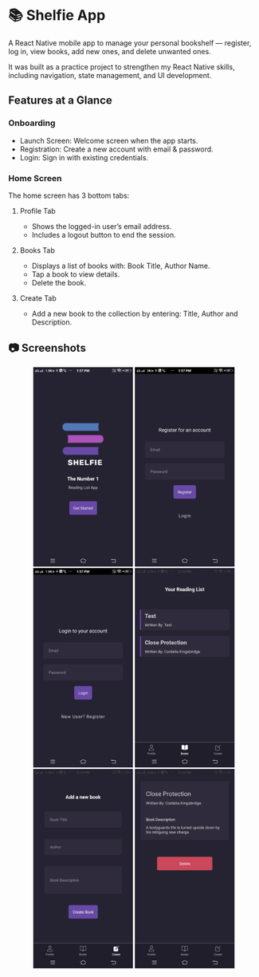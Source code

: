 # 📚 Shelfie App
A React Native mobile app to manage your personal bookshelf — register, log in, view books, add new ones, and delete unwanted ones.

It was built as a practice project to strengthen my React Native skills, including navigation, state management, and UI development.

## Features at a Glance
### Onboarding
- Launch Screen: Welcome screen when the app starts.
- Registration: Create a new account with email & password.
- Login: Sign in with existing credentials.


### Home Screen
The home screen has 3 bottom tabs:

1. Profile Tab
   - Shows the logged-in user’s email address.
   - Includes a logout button to end the session.

2. Books Tab
   - Displays a list of books with: Book Title, Author Name.
   - Tap a book to view details.
   - Delete the book.

3. Create Tab
   - Add a new book to the collection by entering: Title, Author and Description.


## 📷 Screenshots
<p align="center">
  <img src="screenshots/launch.jpg" alt="Launch" width="200"/>
  <img src="screenshots/register.jpg" alt="Register" width="200"/>
  <img src="screenshots/login.jpg" alt="Login" width="200"/>
  <img src="screenshots/list_book.jpg" alt="Book List" width="200"/>
  <img src="screenshots/add_book.jpg" alt="Add Book" width="200"/>
  <img src="screenshots/view_book.jpg" alt="Book Details" width="200"/>
</p>